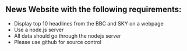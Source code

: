 ## News Website with the following requirements:

 * Display top 10 headlines from the BBC and SKY on a webpage
 * Use a node.js server
 * All data should go through the nodejs server
 * Please use github for source control